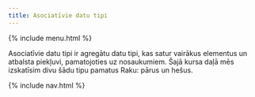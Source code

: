 ```yaml
---
title: Asociatīvie datu tipi
---
```


{% include menu.html %}

Asociatīvie datu tipi ir agregātu datu tipi, kas satur vairākus elementus un atbalsta piekļuvi, pamatojoties uz nosaukumiem. Šajā kursa daļā mēs izskatīsim divu šādu tipu pamatus Raku: pārus un hešus.

{% include nav.html %}